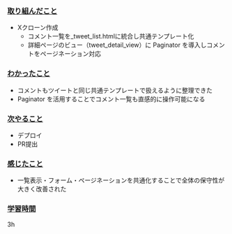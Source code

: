 ### <u>取り組んだこと</u>
- Xクローン作成
    - コメント一覧を_tweet_list.htmlに統合し共通テンプレート化
    - 詳細ページのビュー（tweet_detail_view）に Paginator を導入しコメントをページネーション対応
### <u>わかったこと</u>
- コメントもツイートと同じ共通テンプレートで扱えるように整理できた
- Paginator を活用することでコメント一覧も直感的に操作可能になる

### <u>次やること</u>
- デプロイ
- PR提出

### <u>感じたこと</u>
- 一覧表示・フォーム・ページネーションを共通化することで全体の保守性が大きく改善された

### <u>学習時間</u>
3h

